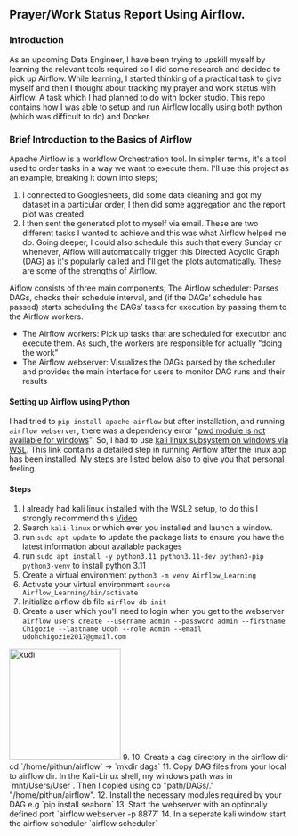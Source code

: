 
## Prayer/Work Status Report Using Airflow.

### Introduction
As an upcoming Data Engineer, I have been trying to upskill myself by learning the relevant tools required so I did some research and decided to pick up Airflow. While learning,
I started thinking of a practical task to give myself and then I thought about tracking my prayer and work status with Airflow. A task which I had planned to do with locker studio.
This repo contains how I was able to setup and run Airflow locally using both python (which was difficult to do) and Docker.

### Brief Introduction to the Basics of Airflow
Apache Airflow is a workflow Orchestration tool. In simpler terms, it's a tool used to order tasks in a way we want to execute them. I'll use this project as an example, breaking it down 
into steps;
1. I connected to Googlesheets, did some data cleaning and got my dataset in a particular order, I then did some aggregation and the report plot was created.
2. I then sent the generated plot to myself via email.
These are two different tasks I wanted to achieve and this was what Airflow helped me do. Going deeper, I could also schedule this such that every Sunday or whenever, Aiflow will
automatically trigger this Directed Acyclic Graph (DAG) as it's popularly called and I'll get the plots automatically. These are some of the strengths of Airflow.

Aiflow consists of three main components;
The Airflow scheduler: Parses DAGs, checks their schedule interval, and (if the DAGs’ schedule has passed) starts scheduling the DAGs’ tasks for execution by
passing them to the Airflow workers.
- The Airflow workers: Pick up tasks that are scheduled for execution and execute them. As such, the workers are responsible for actually “doing the work”
- The Airflow webserver: Visualizes the DAGs parsed by the scheduler and provides the main interface for users to monitor DAG runs and their results

#### Setting up Airflow using Python
I had tried to `pip install apache-airflow` but after installation, and running `airflow webserver`, there was a dependency error "[pwd module is not available for windows](https://github.com/apache/airflow/discussions/24323)". 
So, I had to use [kali linux subsystem on windows via WSL](https://medium.com/@tristian_56632/installing-apache-airflow-on-windows-usng-wsl-771e803762c9). This link contains a detailed step
in running Airflow after the linux app has been installed. My steps are listed below also to give you that personal feeling.

#### Steps 
1. I already had kali linux installed with the WSL2 setup, to do this I strongly recommend this [Video](https://youtu.be/27Wn921q_BQ?si=K9ok76XhhuOrSnrG)
2. Search `kali-linux` or which ever you installed and launch a window.
3. run `sudo apt update` to update the package lists to ensure you have the latest information about available packages
4. run `sudo apt install -y python3.11 python3.11-dev python3-pip python3-venv` to install python 3.11
5. Create a virtual environment `python3 -m venv Airflow_Learning`
6. Activate your virtual environment `source Airflow_Learning/bin/activate`
7. Initialize airflow db file `airflow db init`
8. Create a user which you'll need to login when you get to the webserver `airflow users create --username admin --password admin --firstname Chigozie --lastname Udoh --role Admin --email udohchigozie2017@gmail.com`
<img src="=Images/webserver.png" alt="kudi" width="200" height="200">
9. 
10. Create a dag directory in the airflow dir cd `/home/pithun/airflow` -> `mkdir dags`
11. Copy DAG files from your local to airflow dir. In the Kali-Linux shell, my windows path was in `mnt/Users/User`. Then I copied using cp "path/DAGs/." "/home/pithun/airflow".
12. Install the necessary modules required by your DAG e.g `pip install seaborn`
13. Start the webserver with an optionally defined port `airflow webserver -p 8877`
14. In a seperate kali window start the airflow scheduler `airflow scheduler`
